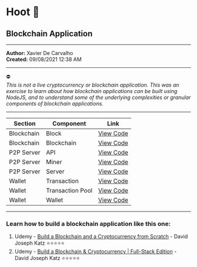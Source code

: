 # Hoot :link:
## Blockchain Application

---

**Author:** Xavier De Carvalho     
**Created:** 09/08/2021 12:38 AM     

---

:no_entry:     
_This is not a live cryptocurrency or blockchain application. This was an exercise to learn about how blockchain applications can be built using NodeJS, and to understand some of the underlying complexities or granular components of blockchain applications._

---

Section | Component | Link
--- | --- | ---
Blockchain | Block | [View Code](./blockchain/block.js)
Blockchain | Blockchain | [View Code](./blockchain/index.js)
P2P Server | API | [View Code](./app/index.js)
P2P Server | Miner | [View Code](./app/miner.js)
P2P Server | Server | [View Code](./app/p2p-server.js)
Wallet | Transaction | [View Code](./wallet/transaction.js)
Wallet | Transaction Pool | [View Code](./wallet/transaction-pool.js)
Wallet | Wallet | [View Code](./wallet/index.js)

---

### Learn how to build a blockchain application like this one:     
1. Udemy - [Build a Blockchain and a Cryptocurrency from Scratch](https://www.udemy.com/course/build-blockchain/) - David Joseph Katz :star::star::star::star::star:     
2. Udemy - [Build a Blockchain & Cryptocurrency | Full-Stack Edition](https://www.udemy.com/course/build-blockchain-full-stack/) - David Joseph Katz :star::star::star::star::star: